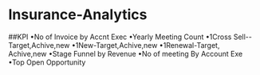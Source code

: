 # Insurance-Analytics

##KPI
•No of Invoice by Accnt Exec
•Yearly Meeting Count
•1Cross Sell--Target,Achive,new
•1New-Target,Achive,new
•1Renewal-Target, Achive,new
•Stage Funnel by Revenue
•No of meeting By Account Exe
•Top Open Opportunity
